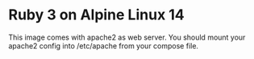 # Ruby 3 on Alpine Linux 14

This image comes with apache2 as web server. You should mount your apache2 config into /etc/apache from your compose file.
